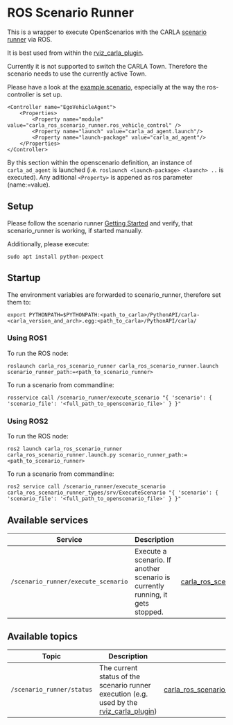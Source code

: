 # ROS Scenario Runner

This is a wrapper to execute OpenScenarios with the CARLA [scenario runner](https://github.com/carla-simulator/scenario_runner) via ROS.

It is best used from within the [rviz_carla_plugin](../rviz_carla_plugin).

Currently it is not supported to switch the CARLA Town. Therefore the scenario needs to use the currently active Town.

Please have a look at the [example scenario](https://github.com/carla-simulator/ros-bridge/blob/master/carla_ad_demo/config/FollowLeadingVehicle.xosc), especially at the way the ros-controller is set up.

    <Controller name="EgoVehicleAgent">
        <Properties>
            <Property name="module" value="carla_ros_scenario_runner.ros_vehicle_control" />
            <Property name="launch" value="carla_ad_agent.launch"/>
            <Property name="launch-package" value="carla_ad_agent"/>
        </Properties>
    </Controller>

By this section within the openscenario definition, an instance of `carla_ad_agent` is launched (i.e. `roslaunch <launch-package> <launch> ..` is executed). Any aditional `<Property>` is appened as ros parameter (name:=value).

## Setup

Please follow the scenario runner [Getting Started](https://github.com/carla-simulator/scenario_runner/blob/master/Docs/getting_started.md) and verify, that scenario_runner is working, if started manually.

Additionally, please execute:

    sudo apt install python-pexpect

## Startup

The environment variables are forwarded to scenario_runner, therefore set them to:

    export PYTHONPATH=$PYTHONPATH:<path_to_carla>/PythonAPI/carla-<carla_version_and_arch>.egg:<path_to_carla>/PythonAPI/carla/

### Using ROS1
To run the ROS node:

    roslaunch carla_ros_scenario_runner carla_ros_scenario_runner.launch scenario_runner_path:=<path_to_scenario_runner>

To run a scenario from commandline:

    rosservice call /scenario_runner/execute_scenario "{ 'scenario': { 'scenario_file': '<full_path_to_openscenario_file>' } }"

### Using ROS2
To run the ROS node:

    ros2 launch carla_ros_scenario_runner carla_ros_scenario_runner.launch.py scenario_runner_path:=<path_to_scenario_runner>

To run a scenario from commandline:

    ros2 service call /scenario_runner/execute_scenario carla_ros_scenario_runner_types/srv/ExecuteScenario "{ 'scenario': { 'scenario_file': '<full_path_to_openscenario_file>' } }"



## Available services

| Service                                                     | Description | Type                                                         |
| ----------------------------------------------------------- | ----------- | -------------------------------------------------------------------- |
| `/scenario_runner/execute_scenario` | Execute a scenario. If another scenario is currently running, it gets stopped. | [carla_ros_scenario_runner_types.ExecuteScenario](../carla_ros_scenario_runner_types/srv/ExecuteScenario.srv) |


## Available topics


| Topic                                 | Description | Type                                                                 |
| ------------------------------------- | ----------- | -------------------------------------------------------------------- |
| `/scenario_runner/status`     | The current status of the scenario runner execution (e.g. used by the [rviz_carla_plugin](../rviz_carla_plugin)) | [carla_ros_scenario_runner_types.CarlaScenarioRunnerStatus](../carla_ros_scenario_runner_types/msg/CarlaScenarioRunnerStatus.msg) |



